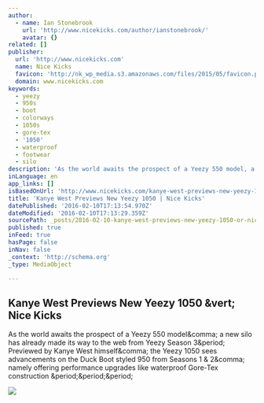```yaml
---
author:
  - name: Ian Stonebrook
    url: 'http://www.nicekicks.com/author/ianstonebrook/'
    avatar: {}
related: []
publisher:
  url: 'http://www.nicekicks.com'
  name: Nice Kicks
  favicon: 'http://nk_wp_media.s3.amazonaws.com/files/2015/05/favicon.png'
  domain: www.nicekicks.com
keywords:
  - yeezy
  - 950s
  - boot
  - colorways
  - 1050s
  - gore-tex
  - '1050'
  - waterproof
  - footwear
  - silo
description: 'As the world awaits the prospect of a Yeezy 550 model, a new silo has already made its way to the web from Yeezy Season 3. Previewed by Kanye West himself, the Yeezy 1050 sees advancements on the Duck Boot styled 950 from Seasons 1 & 2, namely offering performance upgrades like waterproof Gore-Tex construction ...'
inLanguage: en
app_links: []
isBasedOnUrl: 'http://www.nicekicks.com/kanye-west-previews-new-yeezy-1050/'
title: 'Kanye West Previews New Yeezy 1050 | Nice Kicks'
datePublished: '2016-02-10T17:13:54.970Z'
dateModified: '2016-02-10T17:13:29.359Z'
sourcePath: _posts/2016-02-10-kanye-west-previews-new-yeezy-1050-or-nice-kicks.md
published: true
inFeed: true
hasPage: false
inNav: false
_context: 'http://schema.org'
_type: MediaObject

---
```

<article style=""><h1>Kanye West Previews New Yeezy 1050 &amp;vert; Nice Kicks</h1><p>As the world awaits the prospect of a Yeezy 550 model&amp;comma; a new silo has already made its way to the web from Yeezy Season 3&amp;period; Previewed by Kanye West himself&amp;comma; the Yeezy 1050 sees advancements on the Duck Boot styled 950 from Seasons 1 &amp; 2&amp;comma; namely offering performance upgrades like waterproof Gore-Tex construction &amp;period;&amp;period;&amp;period;</p><img src="http://nk_wp_media.s3.amazonaws.com/files/2016/02/09100404/yeezy-950.jpg" /></article>